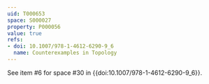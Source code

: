 ```yaml
---
uid: T000653
space: S000027
property: P000056
value: true
refs:
- doi: 10.1007/978-1-4612-6290-9_6
  name: Counterexamples in Topology
---
```


See item #6 for space #30 in {{doi:10.1007/978-1-4612-6290-9_6}}.
